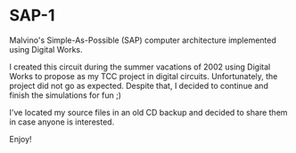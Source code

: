 # SAP-1

Malvino's Simple-As-Possible (SAP) computer architecture implemented using Digital Works.

I created this circuit during the summer vacations of 2002 using Digital Works to propose as my TCC project in digital circuits. Unfortunately, the project did not go as expected. Despite that, I decided to continue and finish the simulations for fun ;)

I've located my source files in an old CD backup and decided to share them in case anyone is interested.

Enjoy!
